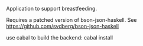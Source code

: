 Application to support breastfeeding.

Requires a patched version of bson-json-haskell. See
https://github.com/svdberg/bson-json-haskell

use cabal to build the backend:
cabal install


